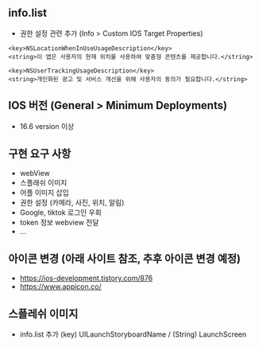 ## info.list

- 권한 설정 관련 추가 (Info > Custom IOS Target Properties)

```
<key>NSLocationWhenInUseUsageDescription</key>
<string>이 앱은 사용자의 현재 위치를 사용하여 맞춤형 콘텐츠를 제공합니다.</string>

<key>NSUserTrackingUsageDescription</key>
<string>개인화된 광고 및 서비스 개선을 위해 사용자의 동의가 필요합니다.</string>
```

## IOS 버전 (General > Minimum Deployments)

- 16.6 version 이상


## 구현 요구 사항

- webView
- 스플래쉬 이미지
- 어플 이미지 삽입
- 권한 설정 (카메라, 사진, 위치, 알림)
- Google, tiktok 로그인 우회
- token 정보 webview 전달
- ...


## 아이콘 변경 (아래 사이트 참조, 추후 아이콘 변경 예정)

- https://ios-development.tistory.com/876
- https://www.appicon.co/


## 스플레쉬 이미지 

- info.list 추가 (key) UILaunchStoryboardName / (String) LaunchScreen

